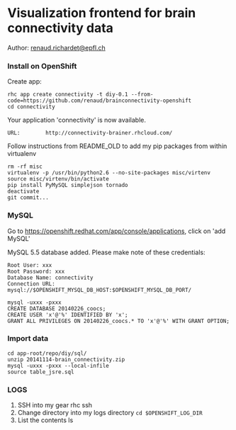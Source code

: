 Visualization frontend for brain connectivity data
========

Author: renaud.richardet@epfl.ch

### Install on OpenShift

Create app:

    rhc app create connectivity -t diy-0.1 --from-code=https://github.com/renaud/brainconnectivity-openshift
    cd connectivity

Your application 'connectivity' is now available.

    URL:        http://connectivity-brainer.rhcloud.com/
    
Follow instructions from README_OLD to add my pip packages from within virtualenv

    rm -rf misc
    virtualenv -p /usr/bin/python2.6 --no-site-packages misc/virtenv
    source misc/virtenv/bin/activate
    pip install PyMySQL simplejson tornado
    deactivate
    git commit...

### MySQL

Go to https://openshift.redhat.com/app/console/applications, click on 'add MySQL'

MySQL 5.5 database added.  Please make note of these credentials:

    Root User: xxx
    Root Password: xxx
    Database Name: connectivity
    Connection URL: mysql://$OPENSHIFT_MYSQL_DB_HOST:$OPENSHIFT_MYSQL_DB_PORT/

    mysql -uxxx -pxxx
    CREATE DATABASE 20140226_coocs;
    CREATE USER 'x'@'%' IDENTIFIED BY 'x';
    GRANT ALL PRIVILEGES ON 20140226_coocs.* TO 'x'@'%' WITH GRANT OPTION;

### Import data

    cd app-root/repo/diy/sql/
    unzip 20141114-brain_connectivity.zip
    mysql -uxxx -pxxx --local-infile
    source table_jsre.sql

### LOGS

1. SSH into my gear rhc ssh
2. Change directory into my logs directory `cd $OPENSHIFT_LOG_DIR`
3. List the contents ls

